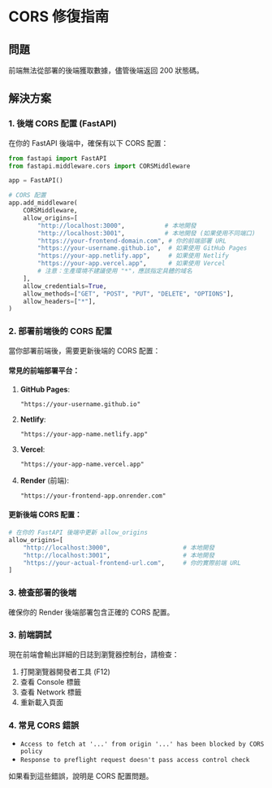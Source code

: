 # CORS 修復指南

## 問題
前端無法從部署的後端獲取數據，儘管後端返回 200 狀態碼。

## 解決方案

### 1. 後端 CORS 配置 (FastAPI)

在你的 FastAPI 後端中，確保有以下 CORS 配置：

```python
from fastapi import FastAPI
from fastapi.middleware.cors import CORSMiddleware

app = FastAPI()

# CORS 配置
app.add_middleware(
    CORSMiddleware,
    allow_origins=[
        "http://localhost:3000",           # 本地開發
        "http://localhost:3001",           # 本地開發 (如果使用不同端口)
        "https://your-frontend-domain.com", # 你的前端部署 URL
        "https://your-username.github.io",  # 如果使用 GitHub Pages
        "https://your-app.netlify.app",     # 如果使用 Netlify
        "https://your-app.vercel.app",      # 如果使用 Vercel
        # 注意：生產環境不建議使用 "*"，應該指定具體的域名
    ],
    allow_credentials=True,
    allow_methods=["GET", "POST", "PUT", "DELETE", "OPTIONS"],
    allow_headers=["*"],
)
```

### 2. 部署前端後的 CORS 配置

當你部署前端後，需要更新後端的 CORS 配置：

#### 常見的前端部署平台：

1. **GitHub Pages**:
   ```
   "https://your-username.github.io"
   ```

2. **Netlify**:
   ```
   "https://your-app-name.netlify.app"
   ```

3. **Vercel**:
   ```
   "https://your-app-name.vercel.app"
   ```

4. **Render** (前端):
   ```
   "https://your-frontend-app.onrender.com"
   ```

#### 更新後端 CORS 配置：

```python
# 在你的 FastAPI 後端中更新 allow_origins
allow_origins=[
    "http://localhost:3000",                    # 本地開發
    "http://localhost:3001",                    # 本地開發
    "https://your-actual-frontend-url.com",     # 你的實際前端 URL
]
```

### 3. 檢查部署的後端

確保你的 Render 後端部署包含正確的 CORS 配置。

### 3. 前端調試

現在前端會輸出詳細的日誌到瀏覽器控制台，請檢查：
1. 打開瀏覽器開發者工具 (F12)
2. 查看 Console 標籤
3. 查看 Network 標籤
4. 重新載入頁面

### 4. 常見 CORS 錯誤

- `Access to fetch at '...' from origin '...' has been blocked by CORS policy`
- `Response to preflight request doesn't pass access control check`

如果看到這些錯誤，說明是 CORS 配置問題。
